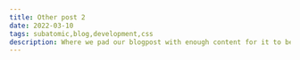 ```yaml
---
title: Other post 2
date: 2022-03-10
tags: subatomic,blog,development,css
description: Where we pad our blogpost with enough content for it to be a feasible test of blog theme
---
```


